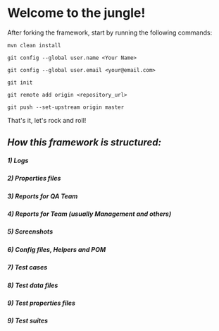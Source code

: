 # **Welcome to the jungle!**

After forking the framework, start by running the following commands:

`mvn clean install`

`git config --global user.name <Your Name>`

`git config --global user.email <your@email.com>`

`git init`

`git remote add origin <repository_url>`

`git push --set-upstream origin master`

That's it, let's rock and roll!

## _How this framework is structured:_
##### 1) Logs
##### 2) Properties files
##### 3) Reports for QA Team
##### 4) Reports for Team (usually Management and others)
##### 5) Screenshots
##### 6) Config files, Helpers and POM
##### 7) Test cases
##### 8) Test data files
##### 9) Test properties files
##### 9) Test suites



